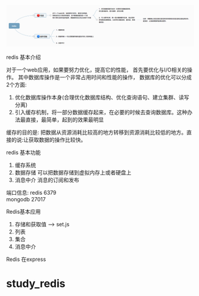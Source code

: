 
![redis](./pictures/redis.png)

redis 基本介绍

   对于一个web应用，如果要努力优化，提高它的性能， 首先要优化与I/O相关的操作。
其中数据库操作是一个非常占用时间和性能的操作， 数据库的优化可以分成2个方面:

1. 优化数据库操作本身(合理优化数据库结构、优化查询语句、建立集群、读写分离)
2. 引入缓存机制，将一部分数据缓存起来，在必要的时候去查询数据库。这种办法最直接，最简单，起到的效果最明显

缓存的目的是:
把数据从资源消耗比较高的地方转移到资源消耗比较低的地方。直接的说:让获取数据的操作比较快。

redis 基本功能

1. 缓存系统
2. 数据存储 可以把数据存储到虚拟内存上或者硬盘上
3. 消息中介 消息的订阅和发布

端口信息:
redis 6379	
mongodb 27017

Redis基本应用

1. 存储和获取值	--> set.js
2. 列表
3. 集合
4. 消息中介




 Redis 在express






















































# study_redis
